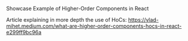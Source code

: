 Showcase Example of Higher-Order Components in React

Article explaining in more depth the use of HoCs: https://vlad-mihet.medium.com/what-are-higher-order-components-hocs-in-react-e299ff9bc96a

